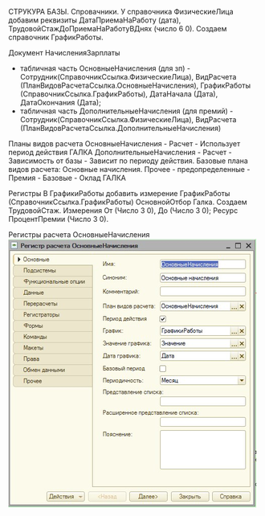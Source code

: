 СТРУКУРА БАЗЫ.
Спровачники.
У справочника ФизическиеЛица добавим реквизиты ДатаПриемаНаРаботу (дата), ТрудовойСтажДоПриемаНаРаботуВДнях (число 6 0).
Создаем справочник ГрафикРаботы.

Документ НачисленияЗарплаты 
  - табличная часть ОсновныеНачисления (для зп) - Сотрудник(СправочникСсылка.ФизическиеЛица), ВидРасчета (ПланВидовРасчетаСсылка.ОсновныеНачисления), ГрафикРаботы (СправочникСсылка.ГрафикРаботы), ДатаНачала (Дата), ДатаОкончания (Дата);
  - табличная часть ДополнительныеНачисления (для премий) - Сотрудник(СправочникСсылка.ФизическиеЛица), ВидРасчета (ПланВидовРасчетаСсылка.ДополнительныеНачисления)

Планы видов расчета
ОсновныеНачисления - Расчет - Использует период действия ГАЛКА
ДополнительныеНачисления - Расчет - Зависимость от базы - Зависит по периоду действия. Базовые плана видов расчета: Основные начисления. Прочее - предопределенные - Премия - Базовые - Оклад ГАЛКА

Регистры
В ГрафикиРаботы добавить измерение ГрафикРаботы (СправочникСсылка.ГрафикРаботы) ОсновнойОтбор Галка.
Создаем ТрудовойСтаж. Измерения От (Число 3 0), До (Число 3 0); Ресурс ПроцентПремии (Число 3 0).

Регистры расчета
ОсновныеНачисления
![Image alt](https://raw.githubusercontent.com/grydni4ok/1C/main/%D0%A1%D0%BF%D0%B5%D1%86%D0%B8%D0%B0%D0%BB%D0%B8%D1%81%D1%82/%D0%A1%D0%9F%D0%A0/%D0%9E%D1%81%D0%BD%D0%BE%D0%B2%D0%BD%D1%8B%D0%B5%D0%9D%D0%90%D1%87%D0%B8%D1%81%D0%BB%D0%B5%D0%BD%D0%B8%D1%8F.jpg)
